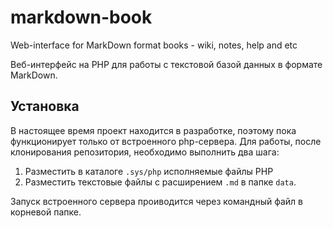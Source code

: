 # markdown-book
Web-interface for MarkDown format books - wiki, notes, help and etc

Веб-интерфейс на PHP для работы с текстовой базой данных в формате MarkDown.

## Установка
В настоящее время проект находится в разработке, поэтому пока функционирует только от встроенного php-сервера.
Для работы, после клонирования репозитория, необходимо выполнить два шага:
  1. Разместить в каталоге `.sys/php` исполняемые файлы PHP
  2. Разместить текстовые файлы с расширением `.md` в папке `data`.
  
Запуск встроенного сервера проиводится через командный файл в корневой папке.
